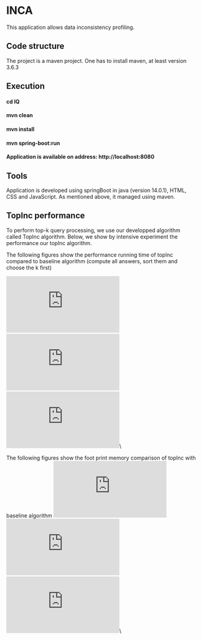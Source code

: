 # INCA 
This application allows data inconsistency profiling.

## Code structure

The project is a maven project. One has to install maven, at least version 3.6.3

## Execution 
#### cd IQ
####  mvn clean
####  mvn install
####  mvn spring-boot:run
####  Application is available on address: http://localhost:8080

## Tools 
Application is developed using springBoot in java (version 14.0.1), HTML, CSS and JavaScript. As mentioned above, it managed using maven.


## TopInc performance
To perform top-k query processing, we use our developped algorithm called TopInc algorithm. Below, we show by intensive experiment the performance our topInc algorithm.

The following figures show the performance running time of topInc compared to baseline algorithm (compute all answers, sort them and choose the k first)

![alt time running query Q1](https://github.com/oussissa123/INCA/blob/master/time_Q1.pdf)\
![alt time running query Q2](https://github.com/oussissa123/INCA/blob/master/time_Q2.pdf)\
![alt time running query Q8](https://github.com/oussissa123/INCA/blob/master/time_Q8.pdf)\

The following figures show the  foot print memory comparison of topInc with baseline algorithm
![alt fp.memory query Q1](https://github.com/oussissa123/INCA/blob/master/memory_Q1.pdf)\
![alt fp.memory query Q2](https://github.com/oussissa123/INCA/blob/master/memory_Q2.pdf)\
![alt fp.memory query Q8](https://github.com/oussissa123/INCA/blob/master/memory_Q8.pdf)\
